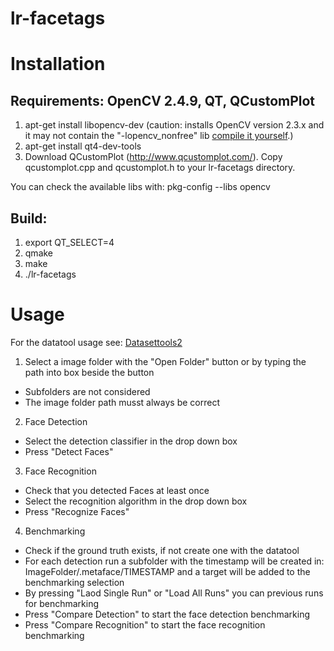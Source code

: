 lr-facetags
===========

# Installation

## Requirements: OpenCV 2.4.9, QT, QCustomPlot
1. apt-get install libopencv-dev 
(caution: installs OpenCV version 2.3.x and it may not contain the "-lopencv_nonfree" lib [compile it yourself](https://github.com/mll-freiburg/lr-facetags/wiki/opencv).) 
2. apt-get install qt4-dev-tools
3. Download QCustomPlot (http://www.qcustomplot.com/). Copy qcustomplot.cpp and qcustomplot.h to your lr-facetags directory.

You can check the available libs with: pkg-config --libs opencv


## Build:
1. export QT_SELECT=4
2. qmake
3. make
4. ./lr-facetags


# Usage

For the datatool usage see: [Datasettools2](https://github.com/mll-freiburg/lr-facetags/wiki/Datasettools2)

1. Select a image folder with the "Open Folder" button or by typing the path into box beside the button
  - Subfolders are not considered
  - The image folder path musst always be correct

2. Face Detection 
  - Select the detection classifier in the drop down box
  - Press "Detect Faces"

3. Face Recognition
  - Check that you detected Faces at least once
  - Select the recognition algorithm in the drop down box
  - Press "Recognize Faces"

4. Benchmarking 
  - Check if the ground truth exists, if not create one with the datatool
  - For each detection run a subfolder with the timestamp will be created in: ImageFolder/.metaface/TIMESTAMP and a target will be added to the benchmarking selection
  - By pressing "Laod Single Run" or "Load All Runs" you can previous runs for benchmarking
  - Press "Compare Detection" to start the face detection benchmarking
  - Press "Compare Recognition"  to start the face recognition benchmarking


